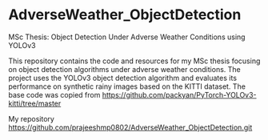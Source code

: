 # AdverseWeather_ObjectDetection
MSc Thesis: Object Detection Under Adverse Weather Conditions using YOLOv3

This repository contains the code and resources for my MSc thesis focusing on object detection algorithms under adverse weather conditions. The project uses the YOLOv3 object detection algorithm and evaluates its performance on synthetic rainy images based on the KITTI dataset. The base code was copied from https://github.com/packyan/PyTorch-YOLOv3-kitti/tree/master

My repository  https://github.com/prajeeshmp0802/AdverseWeather_ObjectDetection.git








